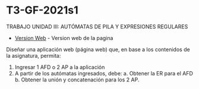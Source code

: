 # T3-GF-2021s1
TRABAJO UNIDAD III: AUTÓMATAS DE PILA Y EXPRESIONES REGULARES 
* [Version Web](https://t3-gf-2021s1.netlify.app/) - Version web de la pagina

Diseñar una aplicación web (página web) que, en base a los contenidos de la asignatura, permita:
1. Ingresar 1 AFD o 2 AP a la aplicación
2. A partir de los autómatas ingresados, debe:
a. Obtener la ER para el AFD
b. Obtener la unión y concatenación para los 2 AP.
